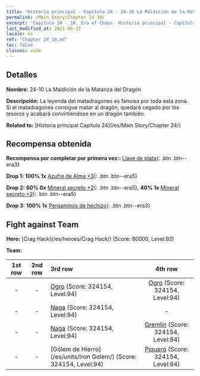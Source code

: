 ```yaml
---
title: "Historia principal - Capítulo 24 - 24-10 La Maldición de la Matanza del Dragón"
permalink: /Main Story/Chapter 24_10/
excerpt: "Capítulo 24 - 10. Era of Chaos  Historia principal - Capítulo 24_10. 24-10 La Maldición de la Matanza del Dragón"
last_modified_at: 2021-06-22
locale: es
ref: "Chapter 24_10.md"
toc: false
classes: wide
---
```


## Detalles

 **Nombre:** 24-10 La Maldición de la Matanza del Dragón

 **Descripción:** La leyenda del matadragones es famosa por toda esta zona. Si el matadragones consigue matar al dragón, quedará cegado por los tesoros y acabará convirtiéndose en un dragón también.

 **Related to:** [Historia principal Capítulo 24](/es/Main Story/Chapter 24/)

## Recompensa obtenida

 **Recompensa por completar por primera vez::** [Llave de plata](/ItemsES/con_693/){: .btn .btn--era3}

 **Drop 1:** **100% 1x** [Azufre de Alma +3](/ItemsES/mat_85/){: .btn .btn--era5}

 **Drop 2:** **60% 0x** [Mineral secreto +2](/ItemsES/mat_75/){: .btn .btn--era5}, **40% 1x** [Mineral secreto +2](/ItemsES/mat_75/){: .btn .btn--era5}

 **Drop 3:** **100% 1x** [Pergaminos de hechizo](/ItemsES/con_694/){: .btn .btn--era3}


## Fight against Team
 **Hero:** [Crag Hack](/es/heroes/Crag Hack/) (Score: 80000, Level:92)

 **Team:**


  | 1st row | 2nd row | 3rd row | 4th row |
  |:----:|:----:|:----|:----:|
  | - | - | [Ogro](/es/units/Ogre/) (Score: 324154, Level:94)  | [Ogro](/es/units/Ogre/) (Score: 324154, Level:94)  |
  | - | - | [Naga](/es/units/Naga/) (Score: 324154, Level:94)  | - |
  | - | - | [Naga](/es/units/Naga/) (Score: 324154, Level:94)  | [Gremlin](/es/units/Gremlin/) (Score: 324154, Level:94)  |
  | - | - | [Gólem de Hierro](/es/units/Iron Golem/) (Score: 324154, Level:94)  | [Piquero](/es/units/Pikeman/) (Score: 324154, Level:94)  |


